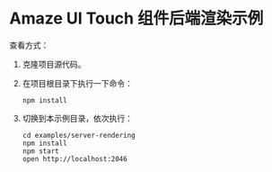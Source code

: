 # Amaze UI Touch 组件后端渲染示例

查看方式：

1. 克隆项目源代码。
2. 在项目根目录下执行一下命令：

    ```
    npm install
    ```
3. 切换到本示例目录，依次执行：

    ```
    cd examples/server-rendering
    npm install
    npm start
    open http://localhost:2046
    ```

